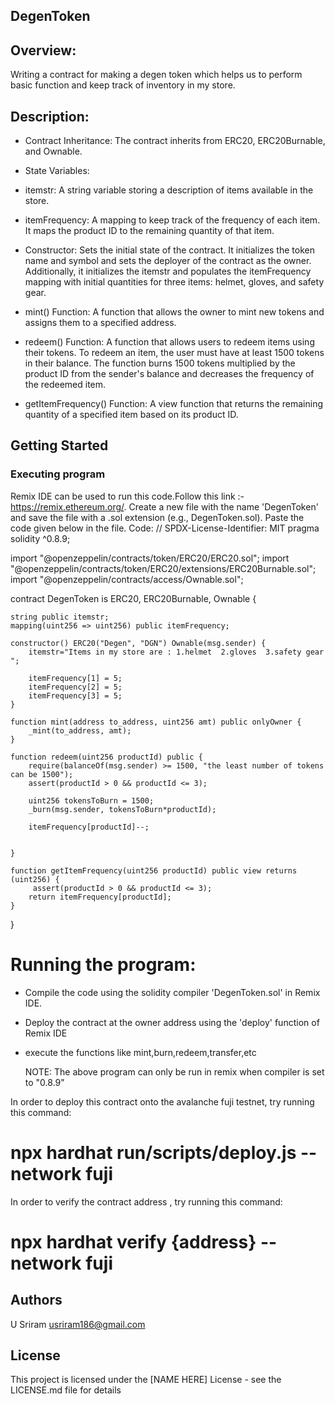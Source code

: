 ## DegenToken

## Overview:
Writing a contract for making a degen token which helps us to perform basic function and keep track of inventory in my store.

## Description:
- Contract Inheritance: The contract inherits from ERC20, ERC20Burnable, and Ownable.

- State Variables:

- itemstr: A string variable storing a description of items available in the store.
- itemFrequency: A mapping to keep track of the frequency of each item. It maps the product ID to the remaining quantity of that item.
- Constructor: Sets the initial state of the contract. It initializes the token name and symbol and sets the deployer of the contract as the owner. Additionally, it initializes the itemstr and populates the itemFrequency mapping with initial quantities for three items: helmet, gloves, and safety gear.

- mint() Function: A function that allows the owner to mint new tokens and assigns them to a specified address.

- redeem() Function: A function that allows users to redeem items using their tokens. To redeem an item, the user must have at least 1500 tokens in their balance. The function burns 1500 tokens multiplied by the product ID from the sender's balance and decreases the frequency of the redeemed item.

- getItemFrequency() Function: A view function that returns the remaining quantity of a specified item based on its product ID.

## Getting Started

### Executing program
Remix IDE can be used to run this code.Follow this link :- https://remix.ethereum.org/.
Create a new file with the name 'DegenToken' and save the file with a .sol extension (e.g., DegenToken.sol). Paste the code given below in the file.
Code: 
// SPDX-License-Identifier: MIT
pragma solidity ^0.8.9;

import "@openzeppelin/contracts/token/ERC20/ERC20.sol";
import "@openzeppelin/contracts/token/ERC20/extensions/ERC20Burnable.sol";
import "@openzeppelin/contracts/access/Ownable.sol";

contract DegenToken is ERC20, ERC20Burnable, Ownable {
    
    string public itemstr;
    mapping(uint256 => uint256) public itemFrequency;

    constructor() ERC20("Degen", "DGN") Ownable(msg.sender) {
        itemstr="Items in my store are : 1.helmet  2.gloves  3.safety gear ";

        itemFrequency[1] = 5; 
        itemFrequency[2] = 5; 
        itemFrequency[3] = 5; 
    }

    function mint(address to_address, uint256 amt) public onlyOwner {
        _mint(to_address, amt);
    }

    function redeem(uint256 productId) public {
        require(balanceOf(msg.sender) >= 1500, "the least number of tokens can be 1500");
        assert(productId > 0 && productId <= 3); 

        uint256 tokensToBurn = 1500;
        _burn(msg.sender, tokensToBurn*productId);

        itemFrequency[productId]--;

   
    }

    function getItemFrequency(uint256 productId) public view returns (uint256) {
         assert(productId > 0 && productId <= 3); 
        return itemFrequency[productId];
    }
}


# Running the program:
- Compile the code using the solidity compiler 'DegenToken.sol' in Remix IDE.
- Deploy the contract at the owner address using the 'deploy' function of Remix IDE
- execute the functions like mint,burn,redeem,transfer,etc

  NOTE: The above program can only be run in remix when compiler is set to "0.8.9" 

In order to deploy this contract onto the avalanche fuji testnet, try running this command:

# npx hardhat run/scripts/deploy.js --network fuji

In order to verify the contract address , try running this command:

# npx hardhat verify {address} --network fuji

## Authors

U Sriram
usriram186@gmail.com


## License

This project is licensed under the [NAME HERE] License - see the LICENSE.md file for details
